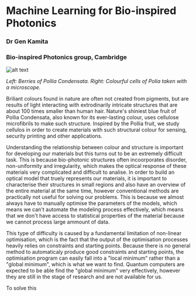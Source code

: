 Machine Learning for Bio-inspired Photonics
==================================
### Dr Gen Kamita
### Bio-inspired Photonics group, Cambridge

![alt text](https://dl.dropboxusercontent.com/u/3543207/polliaFruit.png "Fruit of Pollia Condensata")

*Left: Berries of Pollia Condensata. Right: Colourful cells of Polia taken with a microscope.*

Briliant colours found in nature are often not created from pigments, but are results of light interacting with extrodinarily intricate structures that are about 100 times smaller than human hair. Nature's shiniest blue fruit of Pollia Condensata, also known for its ever-lasting colour, uses cellulose microfibrils to make such structure. Inspired by the Pollia fruit, we study cellulos in order to create materials with such structural colour for sensing, security printing and other applications.

Understanding the relationship between colour and structure is important for developing our materials but this turns out to be an extremely difficult task. This is because bio-photonic structures often incoorporates disorder, non-uniformity and irregularity, which makes the optical response of these materials very complicated and difficult to analise. In order to build an optical model that truely represents our materials, it is important to characterise their structures in small regions and also have an overview of the entire material at the same time, however conventional methods are practically not useful for solving our problems.  This is because we almost always have to manually optimise the parameters of the models, which means we can't automate the modeling process effectively, which means that we don't have access to statistical properties of the material because we cannot process large ammount of data.

This type of difficulty is caused by a fundamental limitation of non-linear optimisation, which is the fact that the output of the optimisation processes heavily relies on constraints and starting points. Because there is no general method to automaticaly produce good constraints and starting points, the optimisation program can easily fall into a "local minimum" rather than a "global minimum", which is what we want to find. Quantum computers are expected to be able find the "global minimum" very effectively, however they are still in the stage of research and are not available for us.

To solve this 
